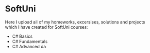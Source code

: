 # SoftUni
Here I upload all of my homeworks, excersises, solutions and projects which I have created for SoftUni courses:
- C# Basics
- C# Fundamentals
- C# Advanced
da
